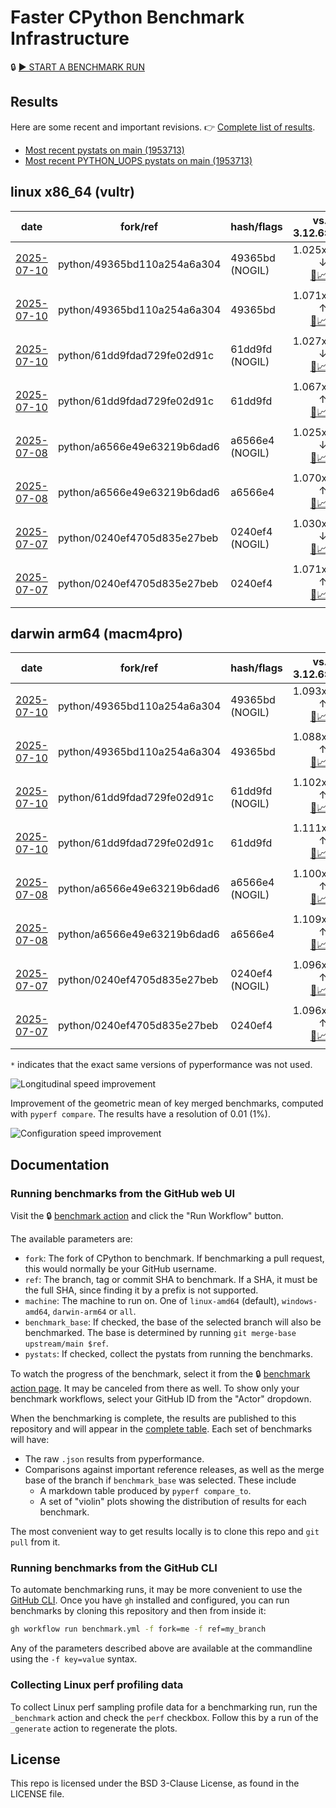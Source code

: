 # Faster CPython Benchmark Infrastructure

🔒 [▶️ START A BENCHMARK RUN](../../actions/workflows/benchmark.yml)

## Results

Here are some recent and important revisions. 👉 [Complete list of results](RESULTS.md).

<!-- START table -->
- [Most recent  pystats on main (1953713)](results/bm-20250705-3.15.0a0-1953713/bm-20250705-vultr-x86_64-python-1953713d0d67a4f54ff7-3.15.0a0-1953713-pystats.md)
- [Most recent PYTHON_UOPS pystats on main (1953713)](results/bm-20250705-3.15.0a0-1953713-PYTHON_UOPS/bm-20250705-vultr-x86_64-python-1953713d0d67a4f54ff7-3.15.0a0-1953713-pystats.md)

## linux x86_64 (vultr)
| date | fork/ref | hash/flags | vs. 3.12.6: | vs. 3.13.0rc2: | vs. base: |
| --- | --- | --- | ---: | ---: | ---: |
| [2025-07-10](results/bm-20250710-3.15.0a0-49365bd-NOGIL) | python/49365bd110a254a6a304 | 49365bd (NOGIL) | 1.025x ↓<br>[📄](results/bm-20250710-3.15.0a0-49365bd-NOGIL/bm-20250710-vultr-x86_64-python-49365bd110a254a6a304-3.15.0a0-49365bd-vs-3.12.6.md)[📈](results/bm-20250710-3.15.0a0-49365bd-NOGIL/bm-20250710-vultr-x86_64-python-49365bd110a254a6a304-3.15.0a0-49365bd-vs-3.12.6.svg) | 1.057x ↓<br>[📄](results/bm-20250710-3.15.0a0-49365bd-NOGIL/bm-20250710-vultr-x86_64-python-49365bd110a254a6a304-3.15.0a0-49365bd-vs-3.13.0rc2.md)[📈](results/bm-20250710-3.15.0a0-49365bd-NOGIL/bm-20250710-vultr-x86_64-python-49365bd110a254a6a304-3.15.0a0-49365bd-vs-3.13.0rc2.svg) | 1.095x ↓<br>[📄](results/bm-20250710-3.15.0a0-49365bd-NOGIL/bm-20250710-vultr-x86_64-python-49365bd110a254a6a304-3.15.0a0-49365bd-vs-base.md)[📈](results/bm-20250710-3.15.0a0-49365bd-NOGIL/bm-20250710-vultr-x86_64-python-49365bd110a254a6a304-3.15.0a0-49365bd-vs-base.svg)[🧠](results/bm-20250710-3.15.0a0-49365bd-NOGIL/bm-20250710-vultr-x86_64-python-49365bd110a254a6a304-3.15.0a0-49365bd-vs-base-mem.svg) |
| [2025-07-10](results/bm-20250710-3.15.0a0-49365bd) | python/49365bd110a254a6a304 | 49365bd | 1.071x ↑<br>[📄](results/bm-20250710-3.15.0a0-49365bd/bm-20250710-vultr-x86_64-python-49365bd110a254a6a304-3.15.0a0-49365bd-vs-3.12.6.md)[📈](results/bm-20250710-3.15.0a0-49365bd/bm-20250710-vultr-x86_64-python-49365bd110a254a6a304-3.15.0a0-49365bd-vs-3.12.6.svg) | 1.036x ↑<br>[📄](results/bm-20250710-3.15.0a0-49365bd/bm-20250710-vultr-x86_64-python-49365bd110a254a6a304-3.15.0a0-49365bd-vs-3.13.0rc2.md)[📈](results/bm-20250710-3.15.0a0-49365bd/bm-20250710-vultr-x86_64-python-49365bd110a254a6a304-3.15.0a0-49365bd-vs-3.13.0rc2.svg) |  |
| [2025-07-10](results/bm-20250710-3.15.0a0-61dd9fd-NOGIL) | python/61dd9fdad729fe02d91c | 61dd9fd (NOGIL) | 1.027x ↓<br>[📄](results/bm-20250710-3.15.0a0-61dd9fd-NOGIL/bm-20250710-vultr-x86_64-python-61dd9fdad729fe02d91c-3.15.0a0-61dd9fd-vs-3.12.6.md)[📈](results/bm-20250710-3.15.0a0-61dd9fd-NOGIL/bm-20250710-vultr-x86_64-python-61dd9fdad729fe02d91c-3.15.0a0-61dd9fd-vs-3.12.6.svg) | 1.059x ↓<br>[📄](results/bm-20250710-3.15.0a0-61dd9fd-NOGIL/bm-20250710-vultr-x86_64-python-61dd9fdad729fe02d91c-3.15.0a0-61dd9fd-vs-3.13.0rc2.md)[📈](results/bm-20250710-3.15.0a0-61dd9fd-NOGIL/bm-20250710-vultr-x86_64-python-61dd9fdad729fe02d91c-3.15.0a0-61dd9fd-vs-3.13.0rc2.svg) | 1.092x ↓<br>[📄](results/bm-20250710-3.15.0a0-61dd9fd-NOGIL/bm-20250710-vultr-x86_64-python-61dd9fdad729fe02d91c-3.15.0a0-61dd9fd-vs-base.md)[📈](results/bm-20250710-3.15.0a0-61dd9fd-NOGIL/bm-20250710-vultr-x86_64-python-61dd9fdad729fe02d91c-3.15.0a0-61dd9fd-vs-base.svg)[🧠](results/bm-20250710-3.15.0a0-61dd9fd-NOGIL/bm-20250710-vultr-x86_64-python-61dd9fdad729fe02d91c-3.15.0a0-61dd9fd-vs-base-mem.svg) |
| [2025-07-10](results/bm-20250710-3.15.0a0-61dd9fd) | python/61dd9fdad729fe02d91c | 61dd9fd | 1.067x ↑<br>[📄](results/bm-20250710-3.15.0a0-61dd9fd/bm-20250710-vultr-x86_64-python-61dd9fdad729fe02d91c-3.15.0a0-61dd9fd-vs-3.12.6.md)[📈](results/bm-20250710-3.15.0a0-61dd9fd/bm-20250710-vultr-x86_64-python-61dd9fdad729fe02d91c-3.15.0a0-61dd9fd-vs-3.12.6.svg) | 1.031x ↑<br>[📄](results/bm-20250710-3.15.0a0-61dd9fd/bm-20250710-vultr-x86_64-python-61dd9fdad729fe02d91c-3.15.0a0-61dd9fd-vs-3.13.0rc2.md)[📈](results/bm-20250710-3.15.0a0-61dd9fd/bm-20250710-vultr-x86_64-python-61dd9fdad729fe02d91c-3.15.0a0-61dd9fd-vs-3.13.0rc2.svg) |  |
| [2025-07-08](results/bm-20250708-3.15.0a0-a6566e4-NOGIL) | python/a6566e49e63219b6dad6 | a6566e4 (NOGIL) | 1.025x ↓<br>[📄](results/bm-20250708-3.15.0a0-a6566e4-NOGIL/bm-20250708-vultr-x86_64-python-a6566e49e63219b6dad6-3.15.0a0-a6566e4-vs-3.12.6.md)[📈](results/bm-20250708-3.15.0a0-a6566e4-NOGIL/bm-20250708-vultr-x86_64-python-a6566e49e63219b6dad6-3.15.0a0-a6566e4-vs-3.12.6.svg) | 1.058x ↓<br>[📄](results/bm-20250708-3.15.0a0-a6566e4-NOGIL/bm-20250708-vultr-x86_64-python-a6566e49e63219b6dad6-3.15.0a0-a6566e4-vs-3.13.0rc2.md)[📈](results/bm-20250708-3.15.0a0-a6566e4-NOGIL/bm-20250708-vultr-x86_64-python-a6566e49e63219b6dad6-3.15.0a0-a6566e4-vs-3.13.0rc2.svg) | 1.094x ↓<br>[📄](results/bm-20250708-3.15.0a0-a6566e4-NOGIL/bm-20250708-vultr-x86_64-python-a6566e49e63219b6dad6-3.15.0a0-a6566e4-vs-base.md)[📈](results/bm-20250708-3.15.0a0-a6566e4-NOGIL/bm-20250708-vultr-x86_64-python-a6566e49e63219b6dad6-3.15.0a0-a6566e4-vs-base.svg)[🧠](results/bm-20250708-3.15.0a0-a6566e4-NOGIL/bm-20250708-vultr-x86_64-python-a6566e49e63219b6dad6-3.15.0a0-a6566e4-vs-base-mem.svg) |
| [2025-07-08](results/bm-20250708-3.15.0a0-a6566e4) | python/a6566e49e63219b6dad6 | a6566e4 | 1.070x ↑<br>[📄](results/bm-20250708-3.15.0a0-a6566e4/bm-20250708-vultr-x86_64-python-a6566e49e63219b6dad6-3.15.0a0-a6566e4-vs-3.12.6.md)[📈](results/bm-20250708-3.15.0a0-a6566e4/bm-20250708-vultr-x86_64-python-a6566e49e63219b6dad6-3.15.0a0-a6566e4-vs-3.12.6.svg) | 1.034x ↑<br>[📄](results/bm-20250708-3.15.0a0-a6566e4/bm-20250708-vultr-x86_64-python-a6566e49e63219b6dad6-3.15.0a0-a6566e4-vs-3.13.0rc2.md)[📈](results/bm-20250708-3.15.0a0-a6566e4/bm-20250708-vultr-x86_64-python-a6566e49e63219b6dad6-3.15.0a0-a6566e4-vs-3.13.0rc2.svg) |  |
| [2025-07-07](results/bm-20250707-3.15.0a0-0240ef4-NOGIL) | python/0240ef4705d835e27beb | 0240ef4 (NOGIL) | 1.030x ↓<br>[📄](results/bm-20250707-3.15.0a0-0240ef4-NOGIL/bm-20250707-vultr-x86_64-python-0240ef4705d835e27beb-3.15.0a0-0240ef4-vs-3.12.6.md)[📈](results/bm-20250707-3.15.0a0-0240ef4-NOGIL/bm-20250707-vultr-x86_64-python-0240ef4705d835e27beb-3.15.0a0-0240ef4-vs-3.12.6.svg) | 1.063x ↓<br>[📄](results/bm-20250707-3.15.0a0-0240ef4-NOGIL/bm-20250707-vultr-x86_64-python-0240ef4705d835e27beb-3.15.0a0-0240ef4-vs-3.13.0rc2.md)[📈](results/bm-20250707-3.15.0a0-0240ef4-NOGIL/bm-20250707-vultr-x86_64-python-0240ef4705d835e27beb-3.15.0a0-0240ef4-vs-3.13.0rc2.svg) | 1.099x ↓<br>[📄](results/bm-20250707-3.15.0a0-0240ef4-NOGIL/bm-20250707-vultr-x86_64-python-0240ef4705d835e27beb-3.15.0a0-0240ef4-vs-base.md)[📈](results/bm-20250707-3.15.0a0-0240ef4-NOGIL/bm-20250707-vultr-x86_64-python-0240ef4705d835e27beb-3.15.0a0-0240ef4-vs-base.svg)[🧠](results/bm-20250707-3.15.0a0-0240ef4-NOGIL/bm-20250707-vultr-x86_64-python-0240ef4705d835e27beb-3.15.0a0-0240ef4-vs-base-mem.svg) |
| [2025-07-07](results/bm-20250707-3.15.0a0-0240ef4) | python/0240ef4705d835e27beb | 0240ef4 | 1.071x ↑<br>[📄](results/bm-20250707-3.15.0a0-0240ef4/bm-20250707-vultr-x86_64-python-0240ef4705d835e27beb-3.15.0a0-0240ef4-vs-3.12.6.md)[📈](results/bm-20250707-3.15.0a0-0240ef4/bm-20250707-vultr-x86_64-python-0240ef4705d835e27beb-3.15.0a0-0240ef4-vs-3.12.6.svg) | 1.035x ↑<br>[📄](results/bm-20250707-3.15.0a0-0240ef4/bm-20250707-vultr-x86_64-python-0240ef4705d835e27beb-3.15.0a0-0240ef4-vs-3.13.0rc2.md)[📈](results/bm-20250707-3.15.0a0-0240ef4/bm-20250707-vultr-x86_64-python-0240ef4705d835e27beb-3.15.0a0-0240ef4-vs-3.13.0rc2.svg) |  |

## darwin arm64 (macm4pro)
| date | fork/ref | hash/flags | vs. 3.12.6: | vs. 3.13.0rc2: | vs. base: |
| --- | --- | --- | ---: | ---: | ---: |
| [2025-07-10](results/bm-20250710-3.15.0a0-49365bd-NOGIL) | python/49365bd110a254a6a304 | 49365bd (NOGIL) | 1.093x ↑<br>[📄](results/bm-20250710-3.15.0a0-49365bd-NOGIL/bm-20250710-macm4pro-arm64-python-49365bd110a254a6a304-3.15.0a0-49365bd-vs-3.12.6.md)[📈](results/bm-20250710-3.15.0a0-49365bd-NOGIL/bm-20250710-macm4pro-arm64-python-49365bd110a254a6a304-3.15.0a0-49365bd-vs-3.12.6.svg) | 1.014x ↑<br>[📄](results/bm-20250710-3.15.0a0-49365bd-NOGIL/bm-20250710-macm4pro-arm64-python-49365bd110a254a6a304-3.15.0a0-49365bd-vs-3.13.0rc2.md)[📈](results/bm-20250710-3.15.0a0-49365bd-NOGIL/bm-20250710-macm4pro-arm64-python-49365bd110a254a6a304-3.15.0a0-49365bd-vs-3.13.0rc2.svg) | 1.002x ↑<br>[📄](results/bm-20250710-3.15.0a0-49365bd-NOGIL/bm-20250710-macm4pro-arm64-python-49365bd110a254a6a304-3.15.0a0-49365bd-vs-base.md)[📈](results/bm-20250710-3.15.0a0-49365bd-NOGIL/bm-20250710-macm4pro-arm64-python-49365bd110a254a6a304-3.15.0a0-49365bd-vs-base.svg)[🧠](results/bm-20250710-3.15.0a0-49365bd-NOGIL/bm-20250710-macm4pro-arm64-python-49365bd110a254a6a304-3.15.0a0-49365bd-vs-base-mem.svg) |
| [2025-07-10](results/bm-20250710-3.15.0a0-49365bd) | python/49365bd110a254a6a304 | 49365bd | 1.088x ↑<br>[📄](results/bm-20250710-3.15.0a0-49365bd/bm-20250710-macm4pro-arm64-python-49365bd110a254a6a304-3.15.0a0-49365bd-vs-3.12.6.md)[📈](results/bm-20250710-3.15.0a0-49365bd/bm-20250710-macm4pro-arm64-python-49365bd110a254a6a304-3.15.0a0-49365bd-vs-3.12.6.svg) | 1.009x ↑<br>[📄](results/bm-20250710-3.15.0a0-49365bd/bm-20250710-macm4pro-arm64-python-49365bd110a254a6a304-3.15.0a0-49365bd-vs-3.13.0rc2.md)[📈](results/bm-20250710-3.15.0a0-49365bd/bm-20250710-macm4pro-arm64-python-49365bd110a254a6a304-3.15.0a0-49365bd-vs-3.13.0rc2.svg) |  |
| [2025-07-10](results/bm-20250710-3.15.0a0-61dd9fd-NOGIL) | python/61dd9fdad729fe02d91c | 61dd9fd (NOGIL) | 1.102x ↑<br>[📄](results/bm-20250710-3.15.0a0-61dd9fd-NOGIL/bm-20250710-macm4pro-arm64-python-61dd9fdad729fe02d91c-3.15.0a0-61dd9fd-vs-3.12.6.md)[📈](results/bm-20250710-3.15.0a0-61dd9fd-NOGIL/bm-20250710-macm4pro-arm64-python-61dd9fdad729fe02d91c-3.15.0a0-61dd9fd-vs-3.12.6.svg) | 1.022x ↑<br>[📄](results/bm-20250710-3.15.0a0-61dd9fd-NOGIL/bm-20250710-macm4pro-arm64-python-61dd9fdad729fe02d91c-3.15.0a0-61dd9fd-vs-3.13.0rc2.md)[📈](results/bm-20250710-3.15.0a0-61dd9fd-NOGIL/bm-20250710-macm4pro-arm64-python-61dd9fdad729fe02d91c-3.15.0a0-61dd9fd-vs-3.13.0rc2.svg) | 1.010x ↓<br>[📄](results/bm-20250710-3.15.0a0-61dd9fd-NOGIL/bm-20250710-macm4pro-arm64-python-61dd9fdad729fe02d91c-3.15.0a0-61dd9fd-vs-base.md)[📈](results/bm-20250710-3.15.0a0-61dd9fd-NOGIL/bm-20250710-macm4pro-arm64-python-61dd9fdad729fe02d91c-3.15.0a0-61dd9fd-vs-base.svg)[🧠](results/bm-20250710-3.15.0a0-61dd9fd-NOGIL/bm-20250710-macm4pro-arm64-python-61dd9fdad729fe02d91c-3.15.0a0-61dd9fd-vs-base-mem.svg) |
| [2025-07-10](results/bm-20250710-3.15.0a0-61dd9fd) | python/61dd9fdad729fe02d91c | 61dd9fd | 1.111x ↑<br>[📄](results/bm-20250710-3.15.0a0-61dd9fd/bm-20250710-macm4pro-arm64-python-61dd9fdad729fe02d91c-3.15.0a0-61dd9fd-vs-3.12.6.md)[📈](results/bm-20250710-3.15.0a0-61dd9fd/bm-20250710-macm4pro-arm64-python-61dd9fdad729fe02d91c-3.15.0a0-61dd9fd-vs-3.12.6.svg) | 1.031x ↑<br>[📄](results/bm-20250710-3.15.0a0-61dd9fd/bm-20250710-macm4pro-arm64-python-61dd9fdad729fe02d91c-3.15.0a0-61dd9fd-vs-3.13.0rc2.md)[📈](results/bm-20250710-3.15.0a0-61dd9fd/bm-20250710-macm4pro-arm64-python-61dd9fdad729fe02d91c-3.15.0a0-61dd9fd-vs-3.13.0rc2.svg) |  |
| [2025-07-08](results/bm-20250708-3.15.0a0-a6566e4-NOGIL) | python/a6566e49e63219b6dad6 | a6566e4 (NOGIL) | 1.100x ↑<br>[📄](results/bm-20250708-3.15.0a0-a6566e4-NOGIL/bm-20250708-macm4pro-arm64-python-a6566e49e63219b6dad6-3.15.0a0-a6566e4-vs-3.12.6.md)[📈](results/bm-20250708-3.15.0a0-a6566e4-NOGIL/bm-20250708-macm4pro-arm64-python-a6566e49e63219b6dad6-3.15.0a0-a6566e4-vs-3.12.6.svg) | 1.020x ↑<br>[📄](results/bm-20250708-3.15.0a0-a6566e4-NOGIL/bm-20250708-macm4pro-arm64-python-a6566e49e63219b6dad6-3.15.0a0-a6566e4-vs-3.13.0rc2.md)[📈](results/bm-20250708-3.15.0a0-a6566e4-NOGIL/bm-20250708-macm4pro-arm64-python-a6566e49e63219b6dad6-3.15.0a0-a6566e4-vs-3.13.0rc2.svg) | 1.010x ↓<br>[📄](results/bm-20250708-3.15.0a0-a6566e4-NOGIL/bm-20250708-macm4pro-arm64-python-a6566e49e63219b6dad6-3.15.0a0-a6566e4-vs-base.md)[📈](results/bm-20250708-3.15.0a0-a6566e4-NOGIL/bm-20250708-macm4pro-arm64-python-a6566e49e63219b6dad6-3.15.0a0-a6566e4-vs-base.svg)[🧠](results/bm-20250708-3.15.0a0-a6566e4-NOGIL/bm-20250708-macm4pro-arm64-python-a6566e49e63219b6dad6-3.15.0a0-a6566e4-vs-base-mem.svg) |
| [2025-07-08](results/bm-20250708-3.15.0a0-a6566e4) | python/a6566e49e63219b6dad6 | a6566e4 | 1.109x ↑<br>[📄](results/bm-20250708-3.15.0a0-a6566e4/bm-20250708-macm4pro-arm64-python-a6566e49e63219b6dad6-3.15.0a0-a6566e4-vs-3.12.6.md)[📈](results/bm-20250708-3.15.0a0-a6566e4/bm-20250708-macm4pro-arm64-python-a6566e49e63219b6dad6-3.15.0a0-a6566e4-vs-3.12.6.svg) | 1.028x ↑<br>[📄](results/bm-20250708-3.15.0a0-a6566e4/bm-20250708-macm4pro-arm64-python-a6566e49e63219b6dad6-3.15.0a0-a6566e4-vs-3.13.0rc2.md)[📈](results/bm-20250708-3.15.0a0-a6566e4/bm-20250708-macm4pro-arm64-python-a6566e49e63219b6dad6-3.15.0a0-a6566e4-vs-3.13.0rc2.svg) |  |
| [2025-07-07](results/bm-20250707-3.15.0a0-0240ef4-NOGIL) | python/0240ef4705d835e27beb | 0240ef4 (NOGIL) | 1.096x ↑<br>[📄](results/bm-20250707-3.15.0a0-0240ef4-NOGIL/bm-20250707-macm4pro-arm64-python-0240ef4705d835e27beb-3.15.0a0-0240ef4-vs-3.12.6.md)[📈](results/bm-20250707-3.15.0a0-0240ef4-NOGIL/bm-20250707-macm4pro-arm64-python-0240ef4705d835e27beb-3.15.0a0-0240ef4-vs-3.12.6.svg) | 1.017x ↑<br>[📄](results/bm-20250707-3.15.0a0-0240ef4-NOGIL/bm-20250707-macm4pro-arm64-python-0240ef4705d835e27beb-3.15.0a0-0240ef4-vs-3.13.0rc2.md)[📈](results/bm-20250707-3.15.0a0-0240ef4-NOGIL/bm-20250707-macm4pro-arm64-python-0240ef4705d835e27beb-3.15.0a0-0240ef4-vs-3.13.0rc2.svg) | 1.001x ↓<br>[📄](results/bm-20250707-3.15.0a0-0240ef4-NOGIL/bm-20250707-macm4pro-arm64-python-0240ef4705d835e27beb-3.15.0a0-0240ef4-vs-base.md)[📈](results/bm-20250707-3.15.0a0-0240ef4-NOGIL/bm-20250707-macm4pro-arm64-python-0240ef4705d835e27beb-3.15.0a0-0240ef4-vs-base.svg)[🧠](results/bm-20250707-3.15.0a0-0240ef4-NOGIL/bm-20250707-macm4pro-arm64-python-0240ef4705d835e27beb-3.15.0a0-0240ef4-vs-base-mem.svg) |
| [2025-07-07](results/bm-20250707-3.15.0a0-0240ef4) | python/0240ef4705d835e27beb | 0240ef4 | 1.096x ↑<br>[📄](results/bm-20250707-3.15.0a0-0240ef4/bm-20250707-macm4pro-arm64-python-0240ef4705d835e27beb-3.15.0a0-0240ef4-vs-3.12.6.md)[📈](results/bm-20250707-3.15.0a0-0240ef4/bm-20250707-macm4pro-arm64-python-0240ef4705d835e27beb-3.15.0a0-0240ef4-vs-3.12.6.svg) | 1.016x ↑<br>[📄](results/bm-20250707-3.15.0a0-0240ef4/bm-20250707-macm4pro-arm64-python-0240ef4705d835e27beb-3.15.0a0-0240ef4-vs-3.13.0rc2.md)[📈](results/bm-20250707-3.15.0a0-0240ef4/bm-20250707-macm4pro-arm64-python-0240ef4705d835e27beb-3.15.0a0-0240ef4-vs-3.13.0rc2.svg) |  |


<!-- END table -->

`*` indicates that the exact same versions of pyperformance was not used.

![Longitudinal speed improvement](/longitudinal.svg)

Improvement of the geometric mean of key merged benchmarks, computed with `pyperf compare`.
The results have a resolution of 0.01 (1%).

![Configuration speed improvement](/configs.svg)

## Documentation

### Running benchmarks from the GitHub web UI

Visit the 🔒 [benchmark action](../../actions/workflows/benchmark.yml) and click the "Run Workflow" button.

The available parameters are:

- `fork`: The fork of CPython to benchmark.
  If benchmarking a pull request, this would normally be your GitHub username.
- `ref`: The branch, tag or commit SHA to benchmark.
  If a SHA, it must be the full SHA, since finding it by a prefix is not supported.
- `machine`: The machine to run on.
  One of `linux-amd64` (default), `windows-amd64`, `darwin-arm64` or `all`.
- `benchmark_base`: If checked, the base of the selected branch will also be benchmarked.
  The base is determined by running `git merge-base upstream/main $ref`.
- `pystats`: If checked, collect the pystats from running the benchmarks.

To watch the progress of the benchmark, select it from the 🔒 [benchmark action page](../../actions/workflows/benchmark.yml).
It may be canceled from there as well.
To show only your benchmark workflows, select your GitHub ID from the "Actor" dropdown.

When the benchmarking is complete, the results are published to this repository and will appear in the [complete table](RESULTS.md).
Each set of benchmarks will have:

- The raw `.json` results from pyperformance.
- Comparisons against important reference releases, as well as the merge base of the branch if `benchmark_base` was selected. These include
  - A markdown table produced by `pyperf compare_to`.
  - A set of "violin" plots showing the distribution of results for each benchmark.

The most convenient way to get results locally is to clone this repo and `git pull` from it.

### Running benchmarks from the GitHub CLI

To automate benchmarking runs, it may be more convenient to use the [GitHub CLI](https://cli.github.com/).
Once you have `gh` installed and configured, you can run benchmarks by cloning this repository and then from inside it:

```bash session
gh workflow run benchmark.yml -f fork=me -f ref=my_branch
```

Any of the parameters described above are available at the commandline using the `-f key=value` syntax.

### Collecting Linux perf profiling data

To collect Linux perf sampling profile data for a benchmarking run, run the `_benchmark` action and check the `perf` checkbox.
Follow this by a run of the `_generate` action to regenerate the plots.

## License

This repo is licensed under the BSD 3-Clause License, as found in the LICENSE file.
